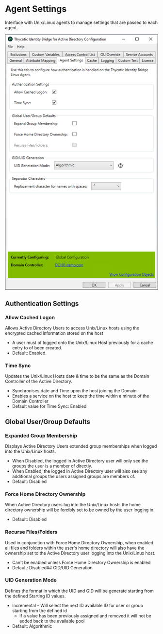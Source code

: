 [title]: # (Agent Settings)
[tags]: # (panel)
[priority]: # (6)
# Agent Settings

Interface with Unix/Linux agents to manage settings that are passed to each agent.

![agent settings](../images/agent-settings.png "Agent Settings tab of the Bridge Configuration tool")

## Authentication Settings

### Allow Cached Logon

Allows Active Directory Users to access Unix/Linux hosts using the encrypted cached information stored on the host

* A user must of logged onto the Unix/Linux Host previously for a cache entry to of been created.
* Default: Enabled.

### Time Sync

Updates the Unix/Linux Hosts date & time to be the same as the Domain Controller of the Active Directory.

* Synchronises date and Time upon the host joining the Domain
* Enables a service on the host to keep the time within a minute of the Domain Controller
* Default value for Time Sync: Enabled

## Global User/Group Defaults

### Expanded Group Membership

Displays Active Directory Users extended group memberships when logged into the Unix/Linux hosts.

* When Disabled, the logged in Active Directory user will only see the groups the user is a member of directly.
* When Enabled, the logged in Active Directory user will also see any additional groups the users assigned groups are members of.
* Default: Disabled

### Force Home Directory Ownership

When Active Directory users log into the Unix/Linux hosts the home directory ownership will be forcibly set to be owned by the user logging in.

* Default: Disabled

### Recurse Files/Folders

Used in conjunction with Force Home Directory Ownership, when enabled all files and folders within the user's home directory will also have the ownership set to the Active Directory user logging into the Unix/Linux host.

* Can't be enabled unless Force Home Directory Ownership is enabled
* Default: Disabled## GID/UID Generation

### UID Generation Mode

Defines the format in which the UID and GID will be generate starting from the defined Starting ID values.

* Incremental – Will select the next ID available ID for user or group starting from the defined id
  * If a value has been previously assigned and removed it will not be added back to the available pool
* Default: Algorithmic
